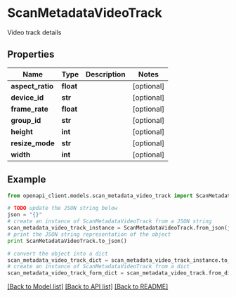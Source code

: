 # ScanMetadataVideoTrack

Video track details

## Properties
Name | Type | Description | Notes
------------ | ------------- | ------------- | -------------
**aspect_ratio** | **float** |  | [optional] 
**device_id** | **str** |  | [optional] 
**frame_rate** | **float** |  | [optional] 
**group_id** | **str** |  | [optional] 
**height** | **int** |  | [optional] 
**resize_mode** | **str** |  | [optional] 
**width** | **int** |  | [optional] 

## Example

```python
from openapi_client.models.scan_metadata_video_track import ScanMetadataVideoTrack

# TODO update the JSON string below
json = "{}"
# create an instance of ScanMetadataVideoTrack from a JSON string
scan_metadata_video_track_instance = ScanMetadataVideoTrack.from_json(json)
# print the JSON string representation of the object
print ScanMetadataVideoTrack.to_json()

# convert the object into a dict
scan_metadata_video_track_dict = scan_metadata_video_track_instance.to_dict()
# create an instance of ScanMetadataVideoTrack from a dict
scan_metadata_video_track_form_dict = scan_metadata_video_track.from_dict(scan_metadata_video_track_dict)
```
[[Back to Model list]](../README.md#documentation-for-models) [[Back to API list]](../README.md#documentation-for-api-endpoints) [[Back to README]](../README.md)


